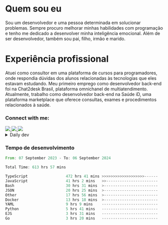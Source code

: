 # Quem sou eu
Sou um desenvolvedor e uma pessoa determinada em solucionar problemas. Sempre procuro melhorar minhas habilidades com programação e tenho me dedicado a desenvolver minha inteligência emocional. Além de ser desenvolvedor, também sou pai, filho, irmão e marido.

# Experiência profissional
Atuei como consultor em uma plataforma de cursos para programadores, onde respondia dúvidas dos alunos relacionadas às tecnologias que eles estavam estudando.
Meu primeiro emprego como desenvolvedor back-end foi na Chat2desk Brasil, plataforma omnichanel de multiatendimento.
Atualmente, trabalho como desenvolvedor back-end na Saúde iD, uma plataforma marketplace que oferece consultas, exames e procedimentos relacionados à saúde.

### Connect with me:
<a href="https://www.linkedin.com/in/theusmoreira" target="_blank" >
<img src="https://img.shields.io/badge/linkedin-%230077B5.svg?&style=for-the-badge&logo=linkedin&logoColor=white ">
</a>
<a href="https://www.instagram.com/matheus.s.moreira/" target="_blank">
<img src="https://img.shields.io/badge/instagram-%23E4405F.svg?&style=for-the-badge&logo=instagram&logoColor=white">
</a>
<a href="mailto:matheussm301@gmail.com"  target="_blank">
<img src="https://img.shields.io/badge/gmail-%23E4405F.svg?&style=for-the-badge&logo=gmail&logoColor=white">
</a>


<details>
  <summary>Daily dev </summary>
<p>
  <a href="https://app.daily.dev/matheussantos"><img src="https://github.com/matheus-santos-moreira/matheus-santos-moreira/blob/master/devcard.svg" width="200" alt="Matheus Santos's Dev Card"/></a>
 </p>
</details>

<h3>Tempo de desenvolvimento</h3>

<!--START_SECTION:waka-->

```rust
From: 07 September 2023 - To: 06 September 2024

Total Time: 613 hrs 57 mins

TypeScript                 472 hrs 41 mins >>>>>>>>>>>>>>>>>>>------   74.81 %
JavaScript                 41 hrs 2 mins   >>-----------------------   06.50 %
Bash                       30 hrs 31 mins  >------------------------   04.83 %
JSON                       20 hrs 25 mins  >------------------------   03.23 %
Other                      17 hrs 56 mins  >------------------------   02.84 %
Docker                     13 hrs 18 mins  >------------------------   02.11 %
YAML                       9 hrs 9 mins    -------------------------   01.45 %
Python                     5 hrs 41 mins   -------------------------   00.90 %
EJS                        3 hrs 31 mins   -------------------------   00.56 %
Go                         3 hrs 20 mins   -------------------------   00.53 %
```

<!--END_SECTION:waka-->
